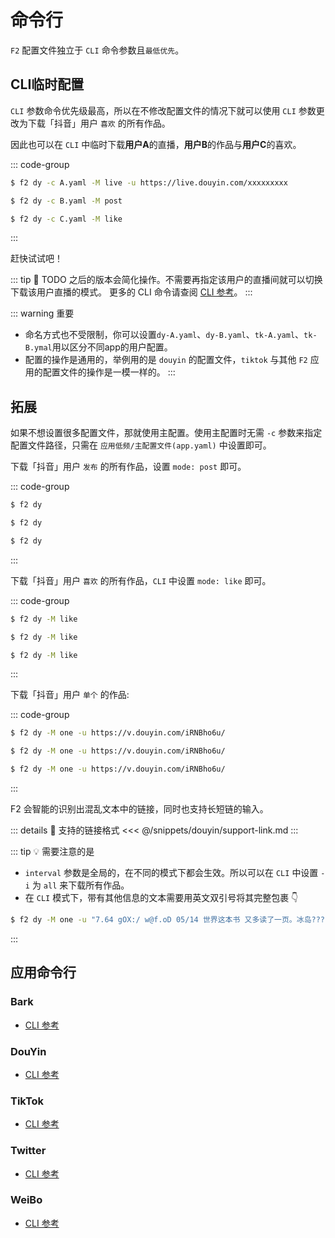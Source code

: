 # 命令行

`F2` 配置文件独立于 `CLI` 命令参数且`最低优先`。

## CLI临时配置

`CLI` 参数命令优先级最高，所以在不修改配置文件的情况下就可以使用 `CLI` 参数更改为下载「抖音」用户 `喜欢` 的所有作品。

因此也可以在 `CLI` 中临时下载**用户A**的直播，**用户B**的作品与**用户C**的喜欢。

::: code-group

```bash [用户A]
$ f2 dy -c A.yaml -M live -u https://live.douyin.com/xxxxxxxxx
```

```bash [用户B]
$ f2 dy -c B.yaml -M post
```

```bash [用户C]
$ f2 dy -c C.yaml -M like
```
:::

赶快试试吧！

::: tip :triangular_flag_on_post: TODO
之后的版本会简化操作。不需要再指定该用户的直播间就可以切换下载该用户直播的模式。
更多的 CLI 命令请查阅 [CLI 参考](/cli)。
:::

::: warning 重要
- 命名方式也不受限制，你可以设置`dy-A.yaml`、`dy-B.yaml`、`tk-A.yaml`、`tk-B.ymal`用以区分不同app的用户配置。
- 配置的操作是通用的，举例用的是 `douyin` 的配置文件，`tiktok` 与其他 `F2` 应用的配置文件的操作是一模一样的。
:::

## 拓展

如果不想设置很多配置文件，那就使用主配置。使用主配置时无需 `-c` 参数来指定配置文件路径，只需在 `应用低频/主配置文件(app.yaml)` 中设置即可。

下载「抖音」用户 `发布` 的所有作品，设置 `mode: post` 即可。

::: code-group

```sh [Windows]
$ f2 dy
```

```sh [Linux]
$ f2 dy
```

```sh [MacOS]
$ f2 dy
```
:::

下载「抖音」用户 `喜欢` 的所有作品，`CLI` 中设置 `mode: like` 即可。

::: code-group

```sh [Windows]
$ f2 dy -M like
```

```sh [Linux]
$ f2 dy -M like
```

```sh [MacOS]
$ f2 dy -M like
```
:::

下载「抖音」用户 `单个` 的作品:

::: code-group

```sh [Windows]
$ f2 dy -M one -u https://v.douyin.com/iRNBho6u/
```

```sh [Linux]
$ f2 dy -M one -u https://v.douyin.com/iRNBho6u/
```

```sh [MacOS]
$ f2 dy -M one -u https://v.douyin.com/iRNBho6u/
```
:::

F2 会智能的识别出混乱文本中的链接，同时也支持长短链的输入。

::: details :link: 支持的链接格式
<<< @/snippets/douyin/support-link.md
:::

::: tip :bulb: 需要注意的是
- `interval` 参数是全局的，在不同的模式下都会生效。所以可以在 `CLI` 中设置 `-i` 为 `all` 来下载所有作品。
- 在 `CLI` 模式下，带有其他信息的文本需要用英文双引号将其完整包裹 👇
```sh [Windows]
$ f2 dy -M one -u "7.64 gOX:/ w@f.oD 05/14 世界这本书 又多读了一页。冰岛????旅行记# 冰岛  https://v.douyin.com/iR2syBRn/ 复制此链接，打开Dou音搜索，直接观看视！"
```
:::

## 应用命令行

### Bark

- [CLI 参考](/guide/apps/bark/cli)

### DouYin

- [CLI 参考](/guide/apps/douyin/cli)

### TikTok

- [CLI 参考](/guide/apps/tiktok/cli)

### Twitter

- [CLI 参考](/guide/apps/twitter/cli)

### WeiBo

- [CLI 参考](/guide/apps/weibo/cli)
